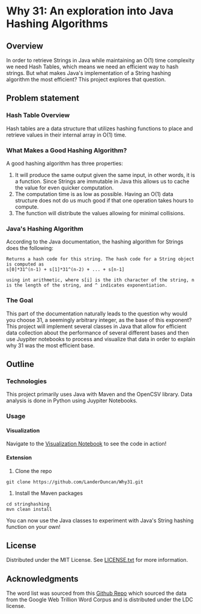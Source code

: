 # Why 31: An exploration into Java Hashing Algorithms

## Overview
In order to retrieve Strings in Java while maintaining an O(1) time complexity we need Hash Tables, which means we need an efficient way to hash strings. But what makes Java's implementation of a String hashing algorithm the most efficient? This project explores that question.

## Problem statement
### Hash Table Overview
Hash tables are a data structure that utilizes hashing functions to place and retrieve values in their internal array in O(1) time. 

### What Makes a Good Hashing Algorithm?
A good hashing algorithm has three properties:
1. It will produce the same output given the same input, in other words, it is a function. Since Strings are immutable in Java this allows us to cache the value for even quicker computation.
1. The computation time is as low as possible. Having an O(1) data structure does not do us much good if that one operation takes hours to compute.
1. The function will distribute the values allowing for minimal collisions.

### Java's Hashing Algorithm
According to the Java documentation, the hashing algorithm for Strings does the following:

```
Returns a hash code for this string. The hash code for a String object is computed as
s[0]*31^(n-1) + s[1]*31^(n-2) + ... + s[n-1]

using int arithmetic, where s[i] is the ith character of the string, n is the length of the string, and ^ indicates exponentiation.
```

### The Goal
This part of the documentation naturally leads to the question why would you choose 31, a seemingly arbitrary integer, as the base of this exponent? This project will implement several classes in Java that allow for efficient data collection about the performance of several different bases and then use Juypiter notebooks to process and visualize that data in order to explain why 31 was the most efficient base.



## Outline
### Technologies
This project primarily uses Java with Maven and the OpenCSV library. Data analysis is done in Python using Juypiter Notebooks.

### Usage
#### Visualization
Navigate to the [Visualization Notebook](https://github.com/LanderDuncan/Why31/blob/main/visualization.ipynb) to see the code in action!
#### Extension
1. Clone the repo
```
git clone https://github.com/LanderDuncan/Why31.git
```
1. Install the Maven packages
```
cd stringhashing
mvn clean install
```
You can now use the Java classes to experiment with Java's String hashing function on your own!
## License
Distributed under the MIT License. See [LICENSE.txt](https://github.com/LanderDuncan/Why31/blob/main/LICENSE.txt) for more information.

## Acknowledgments
The word list was sourced from this [Github Repo](https://github.com/first20hours/google-10000-english) which sourced the data from the Google Web Trillion Word Corpus and is distributed under the LDC license.